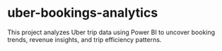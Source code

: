 # uber-bookings-analytics
This project analyzes Uber trip data using Power BI to uncover booking trends, revenue insights, and trip efficiency patterns.

